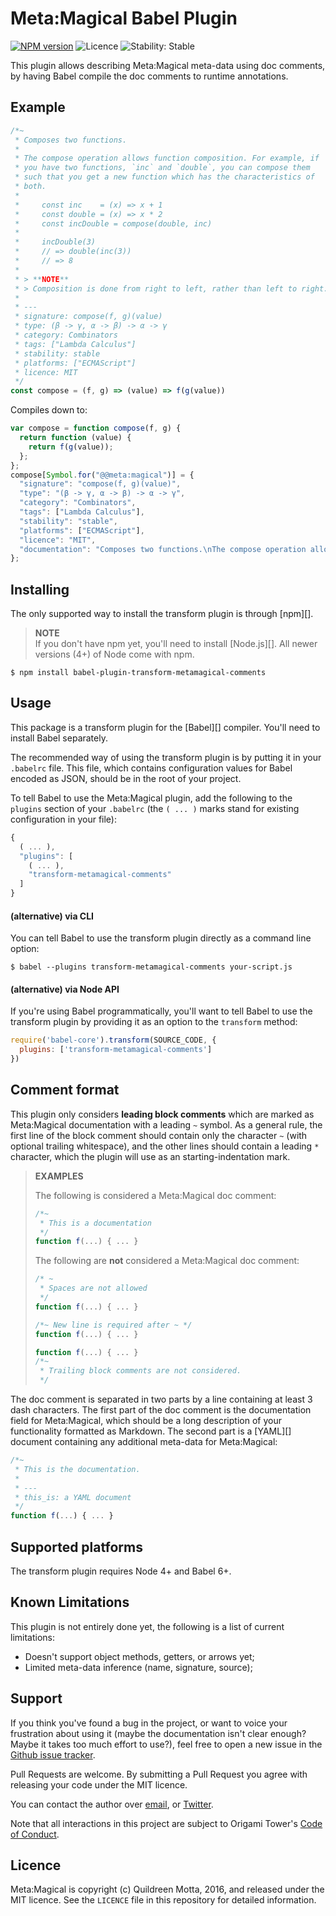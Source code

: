 # Meta:Magical Babel Plugin

[![NPM version](https://img.shields.io/npm/v/babel-plugin-transform-metamagical-comments.svg?style=flat-square)](https://npmjs.org/package/babel-plugin-transform-metamagical-comments)
![Licence](https://img.shields.io/npm/l/babel-plugin-transform-metamagical-comments.svg?style=flat-square&label=licence)
![Stability: Stable](https://img.shields.io/badge/stability-experimental-orange.svg?style=flat-square)

This plugin allows describing Meta:Magical meta-data using doc comments, by
having Babel compile the doc comments to runtime annotations.


## Example

```js
/*~
 * Composes two functions.
 *
 * The compose operation allows function composition. For example, if
 * you have two functions, `inc` and `double`, you can compose them
 * such that you get a new function which has the characteristics of
 * both.
 *
 *     const inc    = (x) => x + 1
 *     const double = (x) => x * 2
 *     const incDouble = compose(double, inc)
 *
 *     incDouble(3)
 *     // => double(inc(3))
 *     // => 8
 *
 * > **NOTE**  
 * > Composition is done from right to left, rather than left to right.
 *
 * ---
 * signature: compose(f, g)(value)
 * type: (β -> γ, α -> β) -> α -> γ
 * category: Combinators
 * tags: ["Lambda Calculus"]
 * stability: stable
 * platforms: ["ECMAScript"]
 * licence: MIT
 */
const compose = (f, g) => (value) => f(g(value))
```

Compiles down to:

```js
var compose = function compose(f, g) {
  return function (value) {
    return f(g(value));
  };
};
compose[Symbol.for("@@meta:magical")] = {
  "signature": "compose(f, g)(value)",
  "type": "(β -> γ, α -> β) -> α -> γ",
  "category": "Combinators",
  "tags": ["Lambda Calculus"],
  "stability": "stable",
  "platforms": ["ECMAScript"],
  "licence": "MIT",
  "documentation": "Composes two functions.\nThe compose operation allows function composition. For example, if\nyou have two functions, `inc` and `double`, you can compose them\nsuch that you get a new function which has the characteristics of\nboth.\n    const inc    = (x) => x + 1\n    const double = (x) => x * 2\n    const incDouble = compose(double, inc)\n    incDouble(3)\n    // => double(inc(3))\n    // => 8\n> **NOTE**  \n> Composition is done from right to left, rather than left to right."
};
```


## Installing

The only supported way to install the transform plugin is through [npm][].

> **NOTE**  
> If you don't have npm yet, you'll need to install [Node.js][]. All newer
> versions (4+) of Node come with npm.

```shell
$ npm install babel-plugin-transform-metamagical-comments
```


## Usage

This package is a transform plugin for the [Babel][] compiler. You'll need to
install Babel separately.

The recommended way of using the transform plugin is by putting it in your
`.babelrc` file. This file, which contains configuration values for Babel
encoded as JSON, should be in the root of your project.

To tell Babel to use the Meta:Magical plugin, add the following to the `plugins`
section of your `.babelrc` (the `( ... )` marks stand for existing configuration
in your file):

```js
{
  ( ... ),
  "plugins": [
    ( ... ),
    "transform-metamagical-comments"
  ]
}
```

#### (alternative) via CLI

You can tell Babel to use the transform plugin directly as a command line option:

```shell
$ babel --plugins transform-metamagical-comments your-script.js
```


#### (alternative) via Node API

If you're using Babel programmatically, you'll want to tell Babel to use the
transform plugin by providing it as an option to the `transform` method:

```js
require('babel-core').transform(SOURCE_CODE, {
  plugins: ['transform-metamagical-comments']
})
```


## Comment format

This plugin only considers **leading block comments** which are marked as
Meta:Magical documentation with a leading `~` symbol. As a general rule, the
first line of the block comment should contain only the character `~` (with
optional trailing whitespace), and the other lines should contain a leading `*`
character, which the plugin will use as an starting-indentation mark.

> **EXAMPLES**
> 
> The following is considered a Meta:Magical doc comment:
> 
> ```js
> /*~
>  * This is a documentation
>  */
> function f(...) { ... }
> ```
> 
> The following are **not** considered a Meta:Magical doc comment:
> 
> ```js
> /* ~
>  * Spaces are not allowed
>  */
> function f(...) { ... }
> 
> /*~ New line is required after ~ */
> function f(...) { ... }
> 
> function f(...) { ... }
> /*~
>  * Trailing block comments are not considered.
>  */
> ```

The doc comment is separated in two parts by a line containing at least 3 dash
characters. The first part of the doc comment is the documentation field for
Meta:Magical, which should be a long description of your functionality formatted
as Markdown. The second part is a [YAML][] document containing any additional
meta-data for Meta:Magical:

```js
/*~
 * This is the documentation.
 *
 * ---
 * this_is: a YAML document
 */
function f(...) { ... }
```

## Supported platforms

The transform plugin requires Node 4+ and Babel 6+.



## Known Limitations

This plugin is not entirely done yet, the following is a list of current limitations:

- Doesn't support object methods, getters, or arrows yet;
- Limited meta-data inference (name, signature, source);


## Support

If you think you've found a bug in the project, or want to voice your
frustration about using it (maybe the documentation isn't clear enough? Maybe
it takes too much effort to use?), feel free to open a new issue in the
[Github issue tracker](https://github.com/origamitower/metamagical/issues).

Pull Requests are welcome. By submitting a Pull Request you agree with releasing
your code under the MIT licence.

You can contact the author over [email](mailto:queen@robotlolita.me), or
[Twitter](https://twitter.com/robotlolita).

Note that all interactions in this project are subject to Origami Tower's
[Code of Conduct](https://github.com/origamitower/conventions/blob/master/code-of-conduct.md).


## Licence

Meta:Magical is copyright (c) Quildreen Motta, 2016, and released under the MIT
licence. See the `LICENCE` file in this repository for detailed information.
